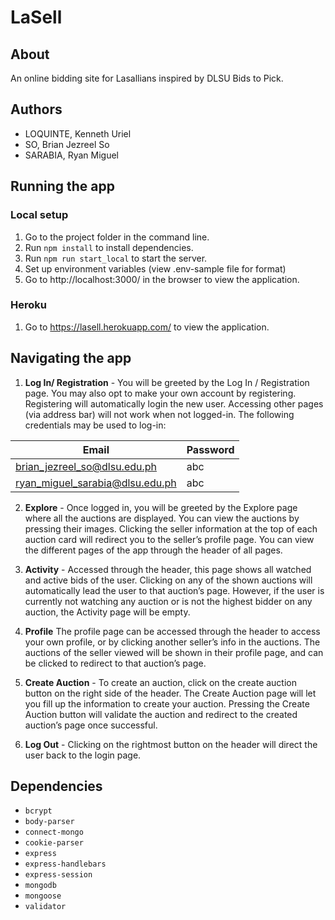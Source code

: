 # LaSell

## About
An online bidding site for Lasallians inspired by DLSU Bids to Pick.

## Authors

* LOQUINTE, Kenneth Uriel
* SO, Brian Jezreel So
* SARABIA, Ryan Miguel

## Running the app

### Local setup
1. Go to the project folder in the command line.
2. Run `npm install` to install dependencies.
3. Run `npm run start_local` to start the server.
4. Set up environment variables (view .env-sample file for format)
5. Go to http://localhost:3000/ in the browser to view the application.

### Heroku
1. Go to https://lasell.herokuapp.com/ to view the application.


## Navigating the app

1. **Log In/ Registration** - You will be greeted by the Log In / Registration page. You may also opt to make your own account by registering. Registering will automatically login the new user. Accessing other pages (via address bar) will not work when not logged-in. The following credentials may be used to log-in:

| Email                          | Password |
|--------------------------------|------------|
| brian_jezreel_so@dlsu.edu.ph  | abc      | 
| ryan_miguel_sarabia@dlsu.edu.ph | abc      | 


2. **Explore** - Once logged in, you will be greeted by the Explore page where all the auctions are displayed. You can view the auctions by pressing their images. Clicking the seller information at the top of each auction card will redirect you to the seller’s profile page. You can view the different pages of the app through the header of all pages.

3. **Activity** - Accessed through the header, this page shows all watched and active bids of the user. Clicking on any of the shown auctions  will automatically lead the user to that auction’s page. However, if the user is currently not watching any auction or is not the highest bidder on any auction, the Activity page will be empty.

4. **Profile** The profile page can be accessed through the header to access your own profile, or by clicking another seller’s info in the auctions. The auctions of the seller viewed will be shown in their profile page, and can be clicked to redirect to that auction’s page.

5. **Create Auction** - To create an auction, click on the create auction button on the right side of the header. The Create Auction page will let you fill up the information to create your auction. Pressing the Create Auction button will validate the auction and redirect to the created auction’s page once successful.

6. **Log Out** - Clicking on the rightmost button on the header will direct the user back to the login page.

## Dependencies
  * `bcrypt`
  * `body-parser`
  * `connect-mongo`
  * `cookie-parser`
  * `express`
  * `express-handlebars`
  * `express-session`
  * `mongodb`
  * `mongoose`
  * `validator`
